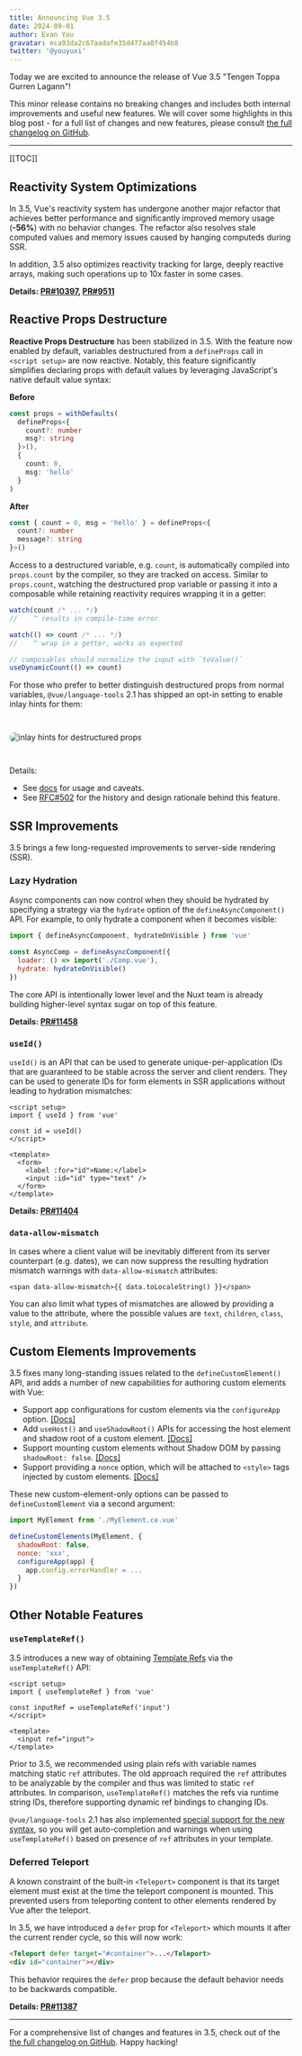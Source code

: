 ```yaml
---
title: Announcing Vue 3.5
date: 2024-09-01
author: Evan You
gravatar: eca93da2c67aadafe35d477aa8f454b8
twitter: '@youyuxi'
---
```


Today we are excited to announce the release of Vue 3.5 "Tengen Toppa Gurren Lagann"!

This minor release contains no breaking changes and includes both internal improvements and useful new features. We will cover some highlights in this blog post - for a full list of changes and new features, please consult [the full changelog on GitHub](https://github.com/vuejs/core/blob/main/CHANGELOG.md).

---

[[TOC]]

## Reactivity System Optimizations

In 3.5, Vue's reactivity system has undergone another major refactor that achieves better performance and significantly improved memory usage (**-56%**) with no behavior changes. The refactor also resolves stale computed values and memory issues caused by hanging computeds during SSR.

In addition, 3.5 also optimizes reactivity tracking for large, deeply reactive arrays, making such operations up to 10x faster in some cases.

**Details: [PR#10397](https://github.com/vuejs/core/pull/10397), [PR#9511](https://github.com/vuejs/core/pull/9511)**

## Reactive Props Destructure

**Reactive Props Destructure** has been stabilized in 3.5. With the feature now enabled by default, variables destructured from a `defineProps` call in `<script setup>` are now reactive. Notably, this feature significantly simplifies declaring props with default values by leveraging JavaScript's native default value syntax:

**Before**

```ts
const props = withDefaults(
  defineProps<{
    count?: number
    msg?: string
  }>(),
  {
    count: 0,
    msg: 'hello'
  }
)
```

**After**

```ts
const { count = 0, msg = 'hello' } = defineProps<{
  count?: number
  message?: string
}>()
```

Access to a destructured variable, e.g. `count`, is automatically compiled into `props.count` by the compiler, so they are tracked on access. Similar to `props.count`, watching the destructured prop variable or passing it into a composable while retaining reactivity requires wrapping it in a getter:

```js
watch(count /* ... */)
//    ^ results in compile-time error

watch(() => count /* ... */)
//    ^ wrap in a getter, works as expected

// composables should normalize the input with `toValue()`
useDynamicCount(() => count)
```

For those who prefer to better distinguish destructured props from normal variables, `@vue/language-tools` 2.1 has shipped an opt-in setting to enable inlay hints for them:

<img style="max-width:486px;margin:2em auto;border-radius:8px" alt="inlay hints for destructured props" src="/props-destructure-inlay-hint.png">

Details:

- See [docs](#TODO) for usage and caveats.
- See [RFC#502](https://github.com/vuejs/rfcs/discussions/502) for the history and design rationale behind this feature.

## SSR Improvements

3.5 brings a few long-requested improvements to server-side rendering (SSR).

### Lazy Hydration

Async components can now control when they should be hydrated by specifying a strategy via the `hydrate` option of the `defineAsyncComponent()` API. For example, to only hydrate a component when it becomes visible:

```js
import { defineAsyncComponent, hydrateOnVisible } from 'vue'

const AsyncComp = defineAsyncComponent({
  loader: () => import('./Comp.vue'),
  hydrate: hydrateOnVisible()
})
```

The core API is intentionally lower level and the Nuxt team is already building higher-level syntax sugar on top of this feature.

**Details: [PR#11458](https://github.com/vuejs/core/pull/11458)**

### `useId()`

`useId()` is an API that can be used to generate unique-per-application IDs that are guaranteed to be stable across the server and client renders. They can be used to generate IDs for form elements in SSR applications without leading to hydration mismatches:

```vue
<script setup>
import { useId } from 'vue'

const id = useId()
</script>

<template>
  <form>
    <label :for="id">Name:</label>
    <input :id="id" type="text" />
  </form>
</template>
```

**Details: [PR#11404](https://github.com/vuejs/core/pull/11404)**

### `data-allow-mismatch`

In cases where a client value will be inevitably different from its server counterpart (e.g. dates), we can now suppress the resulting hydration mismatch warnings with `data-allow-mismatch` attributes:

```vue
<span data-allow-mismatch>{{ data.toLocaleString() }}</span>
```

You can also limit what types of mismatches are allowed by providing a value to the attribute, where the possible values are `text`, `children`, `class`, `style`, and `attribute`.

## Custom Elements Improvements

3.5 fixes many long-standing issues related to the `defineCustomElement()` API, and adds a number of new capabilities for authoring custom elements with Vue:

- Support app configurations for custom elements via the `configureApp` option. [[Docs]](#TODO)
- Add `useHost()` and `useShadowRoot()` APIs for accessing the host element and shadow root of a custom element. [[Docs]](#TODO)
- Support mounting custom elements without Shadow DOM by passing `shadowRoot: false`. [[Docs]](#TODO)
- Support providing a `nonce` option, which will be attached to `<style>` tags injected by custom elements. [[Docs]](#TODO)

These new custom-element-only options can be passed to `defineCustomElement` via a second argument:

```js
import MyElement from './MyElement.ce.vue'

defineCustomElements(MyElement, {
  shadowRoot: false,
  nonce: 'xxx',
  configureApp(app) {
    app.config.errorHandler = ...
  }
})
```

## Other Notable Features

### `useTemplateRef()`

3.5 introduces a new way of obtaining [Template Refs](https://vuejs.org/guide/essentials/template-refs.html) via the `useTemplateRef()` API:

```vue
<script setup>
import { useTemplateRef } from 'vue'

const inputRef = useTemplateRef('input')
</script>

<template>
  <input ref="input">
</template>
```

Prior to 3.5, we recommended using plain refs with variable names matching static `ref` attributes. The old approach required the `ref` attributes to be analyzable by the compiler and thus was limited to static `ref` attributes. In comparison, `useTemplateRef()` matches the refs via runtime string IDs, therefore supporting dynamic ref bindings to changing IDs.

`@vue/language-tools` 2.1 has also implemented [special support for the new syntax](https://github.com/vuejs/language-tools/pull/4644), so you will get auto-completion and warnings when using `useTemplateRef()` based on presence of `ref` attributes in your template.

### Deferred Teleport

A known constraint of the built-in `<Teleport>` component is that its target element must exist at the time the teleport component is mounted. This prevented users from teleporting content to other elements rendered by Vue after the teleport.

In 3.5, we have introduced a `defer` prop for `<Teleport>` which mounts it after the current render cycle, so this will now work:

```html
<Teleport defer target="#container">...</Teleport>
<div id="container"></div>
```

This behavior requires the `defer` prop because the default behavior needs to be backwards compatible.

**Details: [PR#11387](https://github.com/vuejs/core/issues/11387)**

---

For a comprehensive list of changes and features in 3.5, check out of the [the full changelog on GitHub](https://github.com/vuejs/core/blob/main/CHANGELOG.md). Happy hacking!
